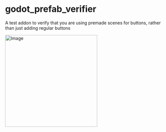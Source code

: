 # godot_prefab_verifier
A test addon to verify that you are using premade scenes for buttons, rather than just adding regular buttons

<img width="297" alt="Image" src="https://github.com/user-attachments/assets/a64411a9-13a3-4c45-8cb5-c5b3786987ad" />
